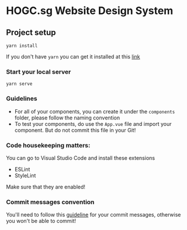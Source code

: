 # HOGC.sg Website Design System

## Project setup
```
yarn install
```

If you don't have `yarn` you can get it installed at this [link](https://classic.yarnpkg.com/en/docs/install)

### Start your local server
```
yarn serve
```

### Guidelines

- For all of your components, you can create it under the `components` folder, please follow the naming convention
- To test your components, do use the `App.vue` file and import your component. But do not commit this file in your Git!

### Code housekeeping matters:

You can go to Visual Studio Code and install these extensions
- ESLint
- StyleLint

Make sure that they are enabled!

### Commit messages convention

You'll need to follow this [guideline](https://www.conventionalcommits.org/en/v1.0.0/) for your commit messages, otherwise you won't be able to commit!

